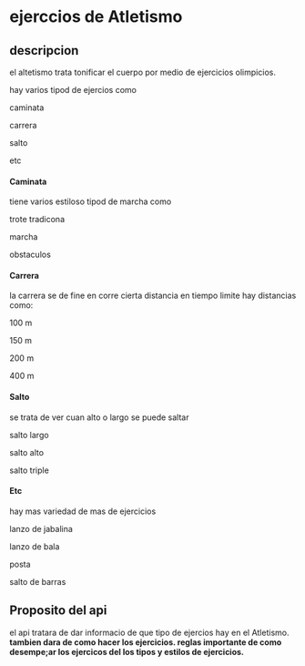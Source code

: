 # ejerccios de Atletismo

## descripcion

el altetismo trata tonificar el cuerpo por medio de ejercicios olimpicios.

<p>hay varios tipod de ejercios como
<p>caminata 
<p>carrera 
<p>salto
<p>etc

#### Caminata

tiene varios estiloso tipod de marcha como

<p>trote tradicona
<p>marcha
<p>obstaculos

#### Carrera

la carrera se de fine en corre cierta distancia en tiempo limite hay distancias como:

<p> 100 m
<p> 150 m
<p> 200 m
<p> 400 m

#### Salto

se trata de ver cuan alto o largo se puede saltar

<p> salto largo
<p> salto alto
<p> salto triple

#### Etc

hay mas variedad de mas de ejercicios

<p>lanzo de jabalina
<p>lanzo de bala
<p>posta
<p>salto de barras

<br>

## Proposito del api

el api tratara de dar informacio de que tipo de ejercios hay en el Atletismo.
<b> tambien dara de como hacer los ejercicios.
<b> reglas importante de como desempe;ar los ejercicos del los tipos y estilos de ejercicios.
